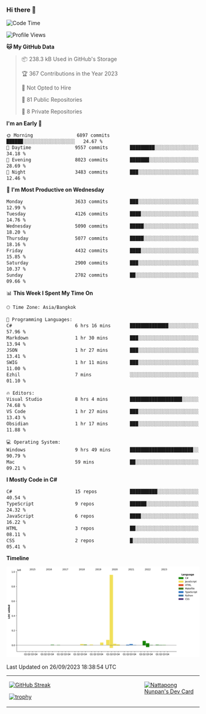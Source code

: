 ### Hi there 👋

<!--START_SECTION:waka-->
![Code Time](http://img.shields.io/badge/Code%20Time-738%20hrs%2019%20mins-blue)

![Profile Views](http://img.shields.io/badge/Profile%20Views-0-blue)

**🐱 My GitHub Data** 

> 📦 238.3 kB Used in GitHub's Storage 
 > 
> 🏆 367 Contributions in the Year 2023
 > 
> 🚫 Not Opted to Hire
 > 
> 📜 81 Public Repositories 
 > 
> 🔑 8 Private Repositories 
 > 
**I'm an Early 🐤** 

```text
🌞 Morning                6897 commits        ██████░░░░░░░░░░░░░░░░░░░   24.67 % 
🌆 Daytime                9557 commits        █████████░░░░░░░░░░░░░░░░   34.18 % 
🌃 Evening                8023 commits        ███████░░░░░░░░░░░░░░░░░░   28.69 % 
🌙 Night                  3483 commits        ███░░░░░░░░░░░░░░░░░░░░░░   12.46 % 
```
📅 **I'm Most Productive on Wednesday** 

```text
Monday                   3633 commits        ███░░░░░░░░░░░░░░░░░░░░░░   12.99 % 
Tuesday                  4126 commits        ████░░░░░░░░░░░░░░░░░░░░░   14.76 % 
Wednesday                5090 commits        █████░░░░░░░░░░░░░░░░░░░░   18.20 % 
Thursday                 5077 commits        █████░░░░░░░░░░░░░░░░░░░░   18.16 % 
Friday                   4432 commits        ████░░░░░░░░░░░░░░░░░░░░░   15.85 % 
Saturday                 2900 commits        ███░░░░░░░░░░░░░░░░░░░░░░   10.37 % 
Sunday                   2702 commits        ██░░░░░░░░░░░░░░░░░░░░░░░   09.66 % 
```


📊 **This Week I Spent My Time On** 

```text
🕑︎ Time Zone: Asia/Bangkok

💬 Programming Languages: 
C#                       6 hrs 16 mins       ██████████████░░░░░░░░░░░   57.96 % 
Markdown                 1 hr 30 mins        ███░░░░░░░░░░░░░░░░░░░░░░   13.94 % 
JSON                     1 hr 27 mins        ███░░░░░░░░░░░░░░░░░░░░░░   13.41 % 
SWIG                     1 hr 11 mins        ███░░░░░░░░░░░░░░░░░░░░░░   11.00 % 
Ezhil                    7 mins              ░░░░░░░░░░░░░░░░░░░░░░░░░   01.10 % 

🔥 Editors: 
Visual Studio            8 hrs 4 mins        ███████████████████░░░░░░   74.68 % 
VS Code                  1 hr 27 mins        ███░░░░░░░░░░░░░░░░░░░░░░   13.43 % 
Obsidian                 1 hr 17 mins        ███░░░░░░░░░░░░░░░░░░░░░░   11.88 % 

💻 Operating System: 
Windows                  9 hrs 49 mins       ███████████████████████░░   90.79 % 
Mac                      59 mins             ██░░░░░░░░░░░░░░░░░░░░░░░   09.21 % 
```

**I Mostly Code in C#** 

```text
C#                       15 repos            ██████████░░░░░░░░░░░░░░░   40.54 % 
TypeScript               9 repos             ██████░░░░░░░░░░░░░░░░░░░   24.32 % 
JavaScript               6 repos             ████░░░░░░░░░░░░░░░░░░░░░   16.22 % 
HTML                     3 repos             ██░░░░░░░░░░░░░░░░░░░░░░░   08.11 % 
CSS                      2 repos             █░░░░░░░░░░░░░░░░░░░░░░░░   05.41 % 
```



**Timeline**

![Lines of Code chart](https://raw.githubusercontent.com/aixasz/aixasz/main/assets/bar_graph.png)


 Last Updated on 26/09/2023 18:38:54 UTC
<!--END_SECTION:waka-->

<table>
<tr>
<td width="70%" valign="top">
 
 [![GitHub Streak](http://github-readme-streak-stats.herokuapp.com?user=aixasz&theme=github-dark&hide_border=true&date_format=%5BY%20%5DM%20j)](https://git.io/streak-stats)

 [![trophy](https://github-profile-trophy.vercel.app/?username=aixasz&theme=onedark)](https://github.com/ryo-ma/github-profile-trophy)
 </td>
<td width="30%" valign="top">
 
<a href="https://app.daily.dev/aixasz"><img src="https://api.daily.dev/devcards/403207936e6547c9a85ea449e9f3abe8.png?r=re8" alt="Nattapong Nunpan's Dev Card"/></a>

 </td>
</tr>
</table>
 
